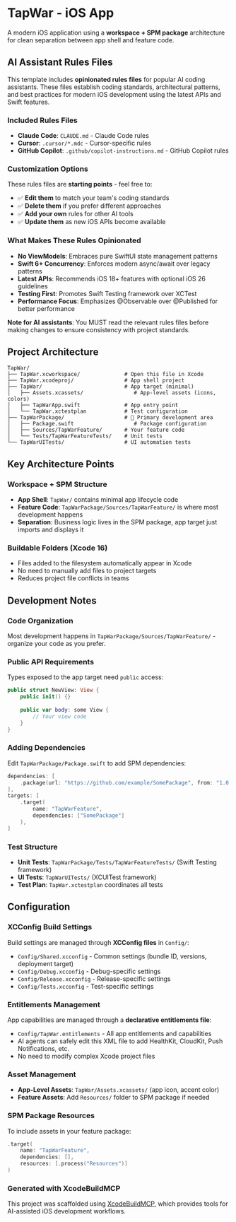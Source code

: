 # TapWar - iOS App

A modern iOS application using a **workspace + SPM package** architecture for clean separation between app shell and feature code.

## AI Assistant Rules Files

This template includes **opinionated rules files** for popular AI coding assistants. These files establish coding standards, architectural patterns, and best practices for modern iOS development using the latest APIs and Swift features.

### Included Rules Files
- **Claude Code**: `CLAUDE.md` - Claude Code rules
- **Cursor**: `.cursor/*.mdc` - Cursor-specific rules
- **GitHub Copilot**: `.github/copilot-instructions.md` - GitHub Copilot rules

### Customization Options
These rules files are **starting points** - feel free to:
- ✅ **Edit them** to match your team's coding standards
- ✅ **Delete them** if you prefer different approaches
- ✅ **Add your own** rules for other AI tools
- ✅ **Update them** as new iOS APIs become available

### What Makes These Rules Opinionated
- **No ViewModels**: Embraces pure SwiftUI state management patterns
- **Swift 6+ Concurrency**: Enforces modern async/await over legacy patterns
- **Latest APIs**: Recommends iOS 18+ features with optional iOS 26 guidelines
- **Testing First**: Promotes Swift Testing framework over XCTest
- **Performance Focus**: Emphasizes @Observable over @Published for better performance

**Note for AI assistants**: You MUST read the relevant rules files before making changes to ensure consistency with project standards.

## Project Architecture

```
TapWar/
├── TapWar.xcworkspace/              # Open this file in Xcode
├── TapWar.xcodeproj/                # App shell project
├── TapWar/                          # App target (minimal)
│   ├── Assets.xcassets/                # App-level assets (icons, colors)
│   ├── TapWarApp.swift              # App entry point
│   └── TapWar.xctestplan            # Test configuration
├── TapWarPackage/                   # 🚀 Primary development area
│   ├── Package.swift                   # Package configuration
│   ├── Sources/TapWarFeature/       # Your feature code
│   └── Tests/TapWarFeatureTests/    # Unit tests
└── TapWarUITests/                   # UI automation tests
```

## Key Architecture Points

### Workspace + SPM Structure
- **App Shell**: `TapWar/` contains minimal app lifecycle code
- **Feature Code**: `TapWarPackage/Sources/TapWarFeature/` is where most development happens
- **Separation**: Business logic lives in the SPM package, app target just imports and displays it

### Buildable Folders (Xcode 16)
- Files added to the filesystem automatically appear in Xcode
- No need to manually add files to project targets
- Reduces project file conflicts in teams

## Development Notes

### Code Organization
Most development happens in `TapWarPackage/Sources/TapWarFeature/` - organize your code as you prefer.

### Public API Requirements
Types exposed to the app target need `public` access:
```swift
public struct NewView: View {
    public init() {}
    
    public var body: some View {
        // Your view code
    }
}
```

### Adding Dependencies
Edit `TapWarPackage/Package.swift` to add SPM dependencies:
```swift
dependencies: [
    .package(url: "https://github.com/example/SomePackage", from: "1.0.0")
],
targets: [
    .target(
        name: "TapWarFeature",
        dependencies: ["SomePackage"]
    ),
]
```

### Test Structure
- **Unit Tests**: `TapWarPackage/Tests/TapWarFeatureTests/` (Swift Testing framework)
- **UI Tests**: `TapWarUITests/` (XCUITest framework)
- **Test Plan**: `TapWar.xctestplan` coordinates all tests

## Configuration

### XCConfig Build Settings
Build settings are managed through **XCConfig files** in `Config/`:
- `Config/Shared.xcconfig` - Common settings (bundle ID, versions, deployment target)
- `Config/Debug.xcconfig` - Debug-specific settings  
- `Config/Release.xcconfig` - Release-specific settings
- `Config/Tests.xcconfig` - Test-specific settings

### Entitlements Management
App capabilities are managed through a **declarative entitlements file**:
- `Config/TapWar.entitlements` - All app entitlements and capabilities
- AI agents can safely edit this XML file to add HealthKit, CloudKit, Push Notifications, etc.
- No need to modify complex Xcode project files

### Asset Management
- **App-Level Assets**: `TapWar/Assets.xcassets/` (app icon, accent color)
- **Feature Assets**: Add `Resources/` folder to SPM package if needed

### SPM Package Resources
To include assets in your feature package:
```swift
.target(
    name: "TapWarFeature",
    dependencies: [],
    resources: [.process("Resources")]
)
```

### Generated with XcodeBuildMCP
This project was scaffolded using [XcodeBuildMCP](https://github.com/cameroncooke/XcodeBuildMCP), which provides tools for AI-assisted iOS development workflows.